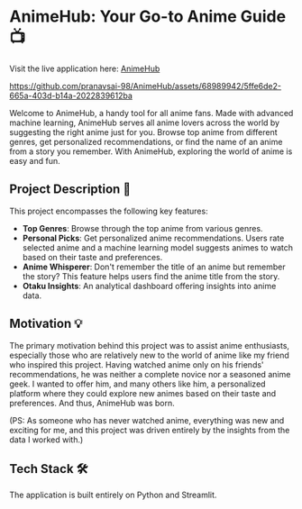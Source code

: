 # AnimeHub: Your Go-to Anime Guide 📺

Visit the live application here: [AnimeHub](https://anime-hu6.streamlit.app/)

https://github.com/pranavsai-98/AnimeHub/assets/68989942/5ffe6de2-665a-403d-b14a-2022839612ba


Welcome to AnimeHub, a handy tool for all anime fans. Made with advanced machine learning, AnimeHub serves all anime lovers across the world by suggesting the right anime just for you. Browse top anime from different genres, get personalized recommendations, or find the name of an anime from a story you remember. With AnimeHub, exploring the world of anime is easy and fun.

## Project Description 📝

This project encompasses the following key features:

- **Top Genres**: Browse through the top anime from various genres.
- **Personal Picks**: Get personalized anime recommendations. Users rate selected anime and a machine learning model suggests animes to watch based on their taste and preferences.
- **Anime Whisperer**: Don't remember the title of an anime but remember the story? This feature helps users find the anime title from the story.
- **Otaku Insights**: An analytical dashboard offering insights into anime data.

## Motivation 💡

The primary motivation behind this project was to assist anime enthusiasts, especially those who are relatively new to the world of anime like my friend who inspired this project. Having watched anime only on his friends' recommendations, he was neither a complete novice nor a seasoned anime geek. I wanted to offer him, and many others like him, a personalized platform where they could explore new animes based on their taste and preferences. And thus, AnimeHub was born.

(PS: As someone who has never watched anime, everything was new and exciting for me, and this project was driven entirely by the insights from the data I worked with.)

## Tech Stack 🛠

The application is built entirely on Python and Streamlit.


